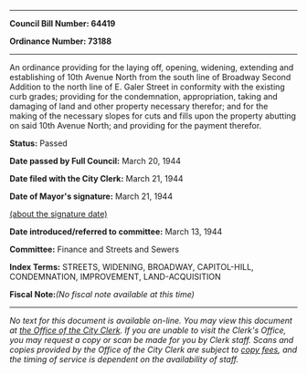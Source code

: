 

********

**Council Bill Number: 64419**
   
**Ordinance Number: 73188**
********

 An ordinance providing for the laying off, opening, widening, extending and establishing of 10th Avenue North from the south line of Broadway Second Addition to the north line of E. Galer Street in conformity with the existing curb grades; providing for the condemnation, appropriation, taking and damaging of land and other property necessary therefor; and for the making of the necessary slopes for cuts and fills upon the property abutting on said 10th Avenue North; and providing for the payment therefor.

**Status:** Passed
   
**Date passed by Full Council:** March 20, 1944
   
**Date filed with the City Clerk:** March 21, 1944
   
**Date of Mayor's signature:** March 21, 1944
   
[(about the signature date)](/~public/approvaldate.htm)
   
   
   
**Date introduced/referred to committee:** March 13, 1944
   
**Committee:** Finance and Streets and Sewers
   
   
**Index Terms:** STREETS, WIDENING, BROADWAY, CAPITOL-HILL, CONDEMNATION, IMPROVEMENT, LAND-ACQUISITION

**Fiscal Note:**_(No fiscal note available at this time)_
********

_No text for this document is available on-line. You may view this document at [the Office of the City Clerk](http://www.seattle.gov/leg/clerk/contactUs.htm). If you are unable to visit the Clerk's Office, you may request a copy or scan be made for you by Clerk staff. Scans and copies provided by the Office of the City Clerk are subject to [copy fees](http://clerk.seattle.gov/~public/clerkfees.htm), and the timing of service is dependent on the availability of staff._

